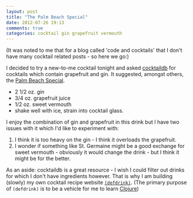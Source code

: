 ```yaml
---
layout: post
title: "The Palm Beach Special"
date: 2012-07-26 19:13
comments: true
categories: cocktail gin grapefruit vermouth
---
```


(It was noted to me that for a blog called 'code and cocktails' that I
don't have many cocktail related posts - so here we go:)

I decided to try a new-to-me cocktail tonight and asked
[cocktaildb][] for cocktails which contain grapefruit and gin.  It suggested,
amongst others, the [Palm Beach Special][recipe].

* 2 1/2 oz. gin
* 3/4 oz. grapefruit juice
* 1/2 oz. sweet vermouth
* shake well with ice, strain into cocktail glass.

I enjoy the combination of gin and grapefruit in this drink but I have two
issues with it which I'd like to experiment with:

1. I think it is too heavy on the gin - I think it overloads the grapefruit.
1. I wonder if something like St. Germaine might be a good exchange for sweet
   vermouth - obviously it would change the drink - but I think it might be
   for the better.

As an aside: cocktaildb is a great resource - I wish I could filter out drinks
for which I don't have ingredients however.  That is why I am building
(slowly) my own cocktail recipe website [`(defdrink)`][defdrink]. (The primary
purpose of `(defdrink)` is to be a vehicle for me to learn [Clojure][])


[cocktaildb]: http://cocktaildb.com/
[recipe]: http://cocktaildb.com/recipe_detail?id=4758
[defdrink]: http://defdrink.heroku.com
[Clojure]: http://clojure.org/
